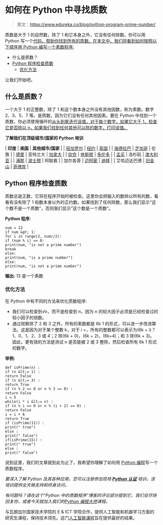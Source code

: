 # 如何在 Python 中寻找质数

> 原文：<https://www.edureka.co/blog/python-program-prime-number/>

质数是大于 1 的自然数，除了 1 和它本身之外，它没有任何除数。你可以用 Python 写一个[代码，帮助你找到所有的质数。在本文中，我们将看到如何按照以下顺序用 Python 编写一个素数程序:](https://www.edureka.co/blog/python-basics/)

*   什么是质数？
*   [Python 程序检查质数](#prime)
    *   [优化方法](#optimize)

让我们开始吧。

## 什么是质数？

一个大于 1 的正整数，除了 1 和这个数本身之外没有其他因数，称为素数。数字 2、3、5、7 等。是质数，因为它们没有任何其他因素。要在 Python 中找到一个质数，你必须使用循环的[从头到尾迭代该值，对于每个数字，如果它大于 1，检查它是否除以 n，如果我们找到任何其他可以除的数字，打印该值。](https://www.edureka.co/blog/loops-in-python/#Whatisforloopandwhileloop?)

**了解我们在顶级城市/国家的 Python 培训**

| **印度** | **美国** | **其他城市/国家** |
| [班加罗尔](https://www.edureka.co/python-programming-certification-training-bangalore) | [纽约](https://www.edureka.co/python-programming-certification-training-new-york-city) | [英国](https://www.edureka.co/python-programming-certification-training-uk) |
| [海德拉巴](https://www.edureka.co/python-programming-certification-training-hyderabad) | [芝加哥](https://www.edureka.co/python-programming-certification-training-chicago) | 伦敦 |
| [德里](https://www.edureka.co/python-programming-certification-training-delhi) | 亚特兰大 | [加拿大](https://www.edureka.co/python-programming-certification-training-canada) |
| [钦奈](https://www.edureka.co/python-programming-certification-training-chennai) | [休斯顿](https://www.edureka.co/python-programming-certification-training-houston) | [多伦多](https://www.edureka.co/python-programming-certification-training-toronto) |
| [孟买](https://www.edureka.co/python-programming-certification-training-mumbai) | 洛杉矶 | [澳大利亚](https://www.edureka.co/python-programming-certification-training-australia) |
| [浦那](https://www.edureka.co/python-programming-certification-training-pune) | [波士顿](https://www.edureka.co/python-programming-certification-training-boston) | 阿联酋 |
| 加尔各答 | [迈阿密](https://www.edureka.co/python-programming-certification-training-miami) | [迪拜](https://www.edureka.co/python-programming-certification-training-dubai) |
| 艾哈迈达巴德 | [旧金山](https://www.edureka.co/python-programming-certification-training-san-francisco) | [菲律宾](https://www.edureka.co/python-programming-certification-training-philippines) |

## **Python 程序检查质数**

质数总是正数，它将在程序开始时被检查。这里你会把输入的数除以所有的数，看看有没有除了 1 和数本身以外的正约数。如果找到了任何除数，那么我们显示“这个数不是一个质数”，否则我们显示“这个数是一个质数”。

**Python 程序:**

```
num = 13
if num &gt; 1:
for i in range(2, num//2):
if (num % i) == 0:
print(num, "is not a prime number")
break
else:
print(num, "is a prime number")
else:
print(num, "is not a prime number")
```

**输出:** 13 是一个素数

### **优化方法**

在 Python 中有不同的方法来优化质数程序:

*   我们可以检查到√n，而不是检查到 n，因为 n 的较大因子必须是已经检查过的较小因子的倍数。
*   通过观察除了 2 和 3 之外，所有的素数都是 6k 1 的形式，可以进一步改进算法。这是因为对于某个整数 k，对于 i =，所有的整数都可以表示为(6k + i)？1、0、1、2、3 或 4；2 除(6k + 0)，(6k + 2)，(6k+4)；和 3 除(6k + 3)。因此，更有效的方法是测试 n 是否能被 2 或 3 整除，然后检查所有 6k 1 形式的数字。

**举例:**

```
def isPrime(n) :
if (n &lt;= 1) :
return False
if (n &lt;= 3) :
return True
if (n % 2 == 0 or n % 3 == 0) :
return False
i = 5
while(i * i &lt;= n) :
if (n % i == 0 or n % (i + 2) == 0) :
return False
i = i + 6
return True
if (isPrime(11)) :
print(" true")
else :
print(" false")
if(isPrime(15)) :
print(" true")
else :
print(" false")
```

说到这里，我们的文章就到此为止了。我希望你理解了如何用 [Python 编程](https://www.edureka.co/blog/python-programming-language)写一个质数程序。

*要深入了解 Python 及其各种应用，您可以注册参加现场 [**Python 认证**](https://www.edureka.co/python-programming-certification-training) 培训，该培训提供全天候支持和终身访问。*

*有问题吗？请在这个“Python 中的质数程序”博客的评论部分提到它，我们会尽快回复你，或者今天就加入我们的[Python 编程大师](https://www.edureka.co/masters-program/python-developer-training)课程。*

与瓦朗加尔国家技术学院的 E & ICT 学院合作，提供人工智能和机器学习方面的研究生课程，保持技术领先。这门[人工智能课程](https://www.edureka.co/executive-programs/machine-learning-and-ai)旨在提供最好的结果。